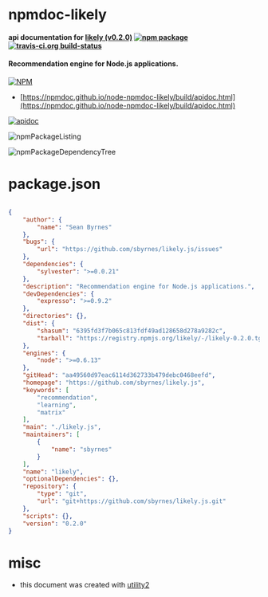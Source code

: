 # npmdoc-likely

#### api documentation for  [likely (v0.2.0)](https://github.com/sbyrnes/likely.js)  [![npm package](https://img.shields.io/npm/v/npmdoc-likely.svg?style=flat-square)](https://www.npmjs.org/package/npmdoc-likely) [![travis-ci.org build-status](https://api.travis-ci.org/npmdoc/node-npmdoc-likely.svg)](https://travis-ci.org/npmdoc/node-npmdoc-likely)

#### Recommendation engine for Node.js applications.

[![NPM](https://nodei.co/npm/likely.png?downloads=true&downloadRank=true&stars=true)](https://www.npmjs.com/package/likely)

- [https://npmdoc.github.io/node-npmdoc-likely/build/apidoc.html](https://npmdoc.github.io/node-npmdoc-likely/build/apidoc.html)

[![apidoc](https://npmdoc.github.io/node-npmdoc-likely/build/screenCapture.buildCi.browser.%252Ftmp%252Fbuild%252Fapidoc.html.png)](https://npmdoc.github.io/node-npmdoc-likely/build/apidoc.html)

![npmPackageListing](https://npmdoc.github.io/node-npmdoc-likely/build/screenCapture.npmPackageListing.svg)

![npmPackageDependencyTree](https://npmdoc.github.io/node-npmdoc-likely/build/screenCapture.npmPackageDependencyTree.svg)



# package.json

```json

{
    "author": {
        "name": "Sean Byrnes"
    },
    "bugs": {
        "url": "https://github.com/sbyrnes/likely.js/issues"
    },
    "dependencies": {
        "sylvester": ">=0.0.21"
    },
    "description": "Recommendation engine for Node.js applications.",
    "devDependencies": {
        "expresso": ">=0.9.2"
    },
    "directories": {},
    "dist": {
        "shasum": "6395fd3f7b065c813fdf49ad128658d278a9282c",
        "tarball": "https://registry.npmjs.org/likely/-/likely-0.2.0.tgz"
    },
    "engines": {
        "node": ">=0.6.13"
    },
    "gitHead": "aa49560d97eac6114d362733b479debc0468eefd",
    "homepage": "https://github.com/sbyrnes/likely.js",
    "keywords": [
        "recommendation",
        "learning",
        "matrix"
    ],
    "main": "./likely.js",
    "maintainers": [
        {
            "name": "sbyrnes"
        }
    ],
    "name": "likely",
    "optionalDependencies": {},
    "repository": {
        "type": "git",
        "url": "git+https://github.com/sbyrnes/likely.js.git"
    },
    "scripts": {},
    "version": "0.2.0"
}
```



# misc
- this document was created with [utility2](https://github.com/kaizhu256/node-utility2)
